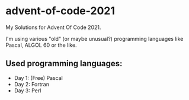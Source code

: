 # advent-of-code-2021
My Solutions for Advent Of Code 2021.

I'm using various "old" (or maybe unusual?) programming languages like Pascal, ALGOL 60 or the like.


## Used programming languages:

- Day 1: (Free) Pascal
- Day 2: Fortran
- Day 3: Perl
